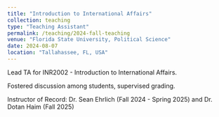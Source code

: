 ```yaml
---
title: "Introduction to International Affairs"
collection: teaching
type: "Teaching Assistant"
permalink: /teaching/2024-fall-teaching
venue: "Florida State University, Political Science"
date: 2024-08-07
location: "Tallahassee, FL, USA"
---
```


Lead TA for INR2002 - Introduction to International Affairs.

Fostered discussion among students, supervised grading.

Instructor of Record: Dr. Sean Ehrlich (Fall 2024 - Spring 2025) and Dr. Dotan Haim (Fall 2025)
